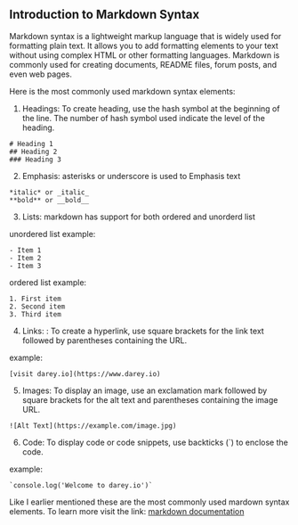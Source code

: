 ## Introduction to Markdown Syntax

Markdown syntax is a lightweight markup language that is widely used for formatting plain text. It allows you to add formatting elements to your text without using complex HTML or other formatting languages. Markdown is commonly used for creating documents, README files, forum posts, and even web pages.

Here is the most commonly used markdown syntax elements:

1. Headings: To create heading, use the hash symbol at the beginning of the line. The number of hash symbol used indicate the level of the heading.

```
# Heading 1
## Heading 2
### Heading 3

```

2. Emphasis: asterisks or underscore is used to Emphasis text

```
*italic* or _italic_
**bold** or __bold__

```

3. Lists: markdown has support for both ordered and unorderd list

unordered list example:

```
- Item 1
- Item 2
- Item 3

```

ordered list example:

```
1. First item
2. Second item
3. Third item

```

4. Links: : To create a hyperlink, use square brackets for the link text followed by parentheses containing the URL.

example:

```
[visit darey.io](https://www.darey.io)

```

5. Images: To display an image, use an exclamation mark followed by square brackets for the alt text and parentheses containing the image URL.

```
![Alt Text](https://example.com/image.jpg)

```

6. Code: To display code or code snippets, use backticks (`) to enclose the code. 

example:

```
`console.log('Welcome to darey.io')`

```

Like I earlier mentioned these are the most commonly used mardown syntax elements. To learn more visit the link: [markdown documentation](https://learn.microsoft.com/en-us/contribute/markdown-reference)

